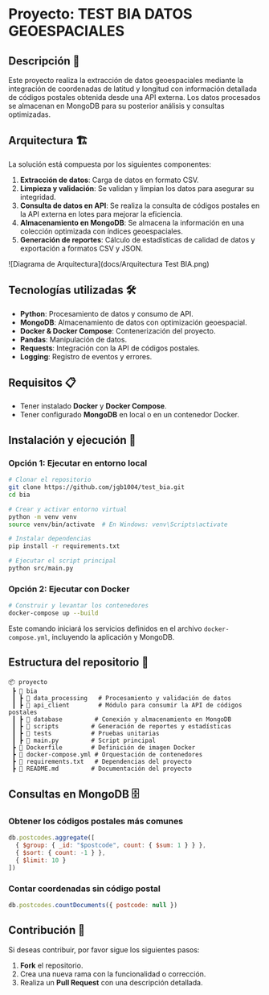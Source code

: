 # Proyecto: TEST BIA DATOS GEOESPACIALES

## Descripción 📌
Este proyecto realiza la extracción de datos geoespaciales mediante la integración de coordenadas de latitud y longitud con información detallada de códigos postales obtenida desde una API externa. Los datos procesados se almacenan en MongoDB para su posterior análisis y consultas optimizadas.

## Arquitectura 🏗️
La solución está compuesta por los siguientes componentes:

1. **Extracción de datos**: Carga de datos en formato CSV.
2. **Limpieza y validación**: Se validan y limpian los datos para asegurar su integridad.
3. **Consulta de datos en API**: Se realiza la consulta de códigos postales en la API externa en lotes para mejorar la eficiencia.
4. **Almacenamiento en MongoDB**: Se almacena la información en una colección optimizada con índices geoespaciales.
5. **Generación de reportes**: Cálculo de estadísticas de calidad de datos y exportación a formatos CSV y JSON.

![Diagrama de Arquitectura](docs/Arquitectura Test BIA.png)

## Tecnologías utilizadas 🛠️
- **Python**: Procesamiento de datos y consumo de API.
- **MongoDB**: Almacenamiento de datos con optimización geoespacial.
- **Docker & Docker Compose**: Contenerización del proyecto.
- **Pandas**: Manipulación de datos.
- **Requests**: Integración con la API de códigos postales.
- **Logging**: Registro de eventos y errores.

## Requisitos 📋
- Tener instalado **Docker** y **Docker Compose**.
- Tener configurado **MongoDB** en local o en un contenedor Docker.

## Instalación y ejecución 🚀

### Opción 1: Ejecutar en entorno local
```sh
# Clonar el repositorio
git clone https://github.com/jgb1004/test_bia.git
cd bia

# Crear y activar entorno virtual
python -m venv venv
source venv/bin/activate  # En Windows: venv\Scripts\activate

# Instalar dependencias
pip install -r requirements.txt

# Ejecutar el script principal
python src/main.py
```

### Opción 2: Ejecutar con Docker
```sh
# Construir y levantar los contenedores
docker-compose up --build
```

Este comando iniciará los servicios definidos en el archivo `docker-compose.yml`, incluyendo la aplicación y MongoDB.

## Estructura del repositorio 📂
```
📦 proyecto
 ┣ 📂 bia
 ┃ ┣ 📂 data_processing   # Procesamiento y validación de datos
 ┃ ┣ 📂 api_client        # Módulo para consumir la API de códigos postales
 ┃ ┣ 📂 database         # Conexión y almacenamiento en MongoDB
 ┃ ┣ 📂 scripts         # Generación de reportes y estadísticas
 ┃ ┣ 📂 tests           # Pruebas unitarias
 ┃ ┣ 📜 main.py         # Script principal
 ┣ 📜 Dockerfile        # Definición de imagen Docker
 ┣ 📜 docker-compose.yml # Orquestación de contenedores
 ┣ 📜 requirements.txt   # Dependencias del proyecto
 ┣ 📜 README.md         # Documentación del proyecto
```

## Consultas en MongoDB 🗄️

### Obtener los códigos postales más comunes
```js
db.postcodes.aggregate([
  { $group: { _id: "$postcode", count: { $sum: 1 } } },
  { $sort: { count: -1 } },
  { $limit: 10 }
])
```

### Contar coordenadas sin código postal
```js
db.postcodes.countDocuments({ postcode: null })
```

## Contribución 🤝
Si deseas contribuir, por favor sigue los siguientes pasos:
1. **Fork** el repositorio.
2. Crea una nueva rama con la funcionalidad o corrección.
3. Realiza un **Pull Request** con una descripción detallada.
